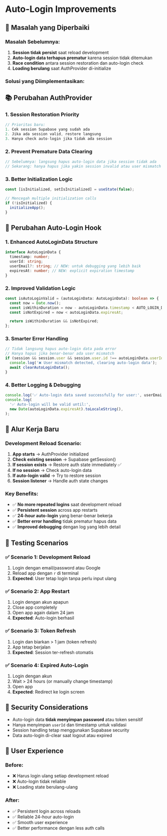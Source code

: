 # Auto-Login Improvements

## 🔧 Masalah yang Diperbaiki

### Masalah Sebelumnya:

1. **Session tidak persist** saat reload development
2. **Auto-login data terhapus prematur** karena session tidak ditemukan
3. **Race condition** antara session restoration dan auto-login check
4. **Loading berulang** saat AuthProvider di-initialize

### Solusi yang Diimplementasikan:

## 📚 Perubahan AuthProvider

### 1. Session Restoration Priority

```typescript
// Prioritas baru:
1. Cek session Supabase yang sudah ada
2. Jika ada session valid, restore langsung
3. Hanya check auto-login jika tidak ada session
```

### 2. Prevent Premature Data Clearing

```typescript
// Sebelumnya: langsung hapus auto-login data jika session tidak ada
// Sekarang: hanya hapus jika yakin session invalid atau user mismatch
```

### 3. Better Initialization Logic

```typescript
const [isInitialized, setIsInitialized] = useState(false);

// Mencegah multiple initialization calls
if (!isInitialized) {
  initializeApp();
}
```

## 🔄 Perubahan Auto-Login Hook

### 1. Enhanced AutoLoginData Structure

```typescript
interface AutoLoginData {
  timestamp: number;
  userId: string;
  userEmail?: string; // NEW: untuk debugging yang lebih baik
  expiresAt: number; // NEW: explicit expiration timestamp
}
```

### 2. Improved Validation Logic

```typescript
const isAutoLoginValid = (autoLoginData: AutoLoginData): boolean => {
  const now = Date.now();
  const isWithinDuration = now - autoLoginData.timestamp < AUTO_LOGIN_DURATION;
  const isNotExpired = now < autoLoginData.expiresAt;

  return isWithinDuration && isNotExpired;
};
```

### 3. Smarter Error Handling

```typescript
// Tidak langsung hapus auto-login data pada error
// Hanya hapus jika benar-benar ada user mismatch
if (session && session.user && session.user.id !== autoLoginData.userId) {
  console.log('❌ User mismatch detected, clearing auto-login data');
  await clearAutoLoginData();
}
```

### 4. Better Logging & Debugging

```typescript
console.log('✅ Auto-login data saved successfully for user:', userEmail || userId);
console.log(
  '✅ Auto-login will be valid until:',
  new Date(autoLoginData.expiresAt).toLocaleString(),
);
```

## 🚀 Alur Kerja Baru

### Development Reload Scenario:

1. **App starts** → AuthProvider initialized
2. **Check existing session** → Supabase getSession()
3. **If session exists** → Restore auth state immediately ✅
4. **If no session** → Check auto-login data
5. **If auto-login valid** → Try to restore session
6. **Session listener** → Handle auth state changes

### Key Benefits:

- ✅ **No more repeated logins** saat development reload
- ✅ **Persistent session** across app restarts
- ✅ **24-hour auto-login** yang benar-benar bekerja
- ✅ **Better error handling** tidak prematur hapus data
- ✅ **Improved debugging** dengan log yang lebih detail

## 🧪 Testing Scenarios

### ✅ Scenario 1: Development Reload

1. Login dengan email/password atau Google
2. Reload app dengan `r` di terminal
3. **Expected**: User tetap login tanpa perlu input ulang

### ✅ Scenario 2: App Restart

1. Login dengan akun apapun
2. Close app completely
3. Open app again dalam 24 jam
4. **Expected**: Auto-login berhasil

### ✅ Scenario 3: Token Refresh

1. Login dan biarkan > 1 jam (token refresh)
2. App tetap berjalan
3. **Expected**: Session ter-refresh otomatis

### ✅ Scenario 4: Expired Auto-Login

1. Login dengan akun
2. Wait > 24 hours (or manually change timestamp)
3. Open app
4. **Expected**: Redirect ke login screen

## 🔐 Security Considerations

- Auto-login data **tidak menyimpan password** atau token sensitif
- Hanya menyimpan `userId` dan timestamp untuk validasi
- Session handling tetap menggunakan Supabase security
- Data auto-login di-clear saat logout atau expired

## 📱 User Experience

### Before:

- ❌ Harus login ulang setiap development reload
- ❌ Auto-login tidak reliable
- ❌ Loading state berulang-ulang

### After:

- ✅ Persistent login across reloads
- ✅ Reliable 24-hour auto-login
- ✅ Smooth user experience
- ✅ Better performance dengan less auth calls
